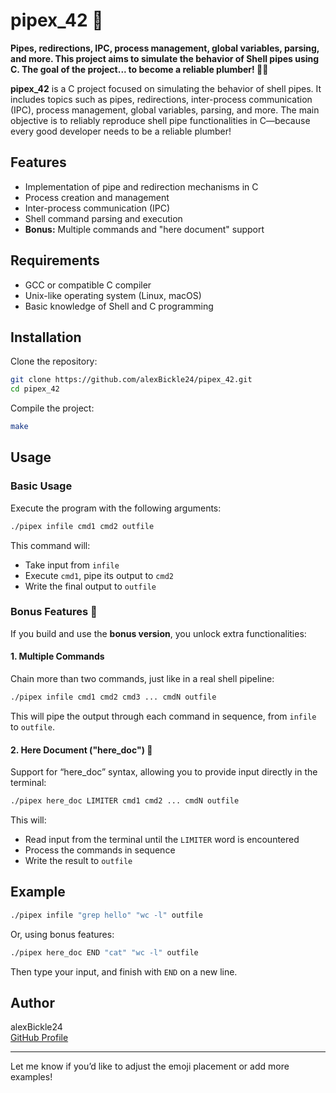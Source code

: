 
# pipex_42 🚰

**Pipes, redirections, IPC, process management, global variables, parsing, and more. This project aims to simulate the behavior of Shell pipes using C. The goal of the project... to become a reliable plumber! 🧑‍🔧**

**pipex_42** is a C project focused on simulating the behavior of shell pipes. It includes topics such as pipes, redirections, inter-process communication (IPC), process management, global variables, parsing, and more. The main objective is to reliably reproduce shell pipe functionalities in C—because every good developer needs to be a reliable plumber!

## Features

- Implementation of pipe and redirection mechanisms in C
- Process creation and management
- Inter-process communication (IPC)
- Shell command parsing and execution
- **Bonus:** Multiple commands and "here document" support

## Requirements

- GCC or compatible C compiler
- Unix-like operating system (Linux, macOS)
- Basic knowledge of Shell and C programming

## Installation

Clone the repository:
```sh
git clone https://github.com/alexBickle24/pipex_42.git
cd pipex_42
```

Compile the project:
```sh
make
```

## Usage

### Basic Usage

Execute the program with the following arguments:
```sh
./pipex infile cmd1 cmd2 outfile
```
This command will:
- Take input from `infile`  
- Execute `cmd1`, pipe its output to `cmd2`  
- Write the final output to `outfile`

### Bonus Features 🎉

If you build and use the **bonus version**, you unlock extra functionalities:

#### 1. Multiple Commands

Chain more than two commands, just like in a real shell pipeline:
```sh
./pipex infile cmd1 cmd2 cmd3 ... cmdN outfile
```
This will pipe the output through each command in sequence, from `infile` to `outfile`.

#### 2. Here Document ("here_doc") 📑

Support for “here_doc” syntax, allowing you to provide input directly in the terminal:
```sh
./pipex here_doc LIMITER cmd1 cmd2 ... cmdN outfile
```
This will:
- Read input from the terminal until the `LIMITER` word is encountered
- Process the commands in sequence
- Write the result to `outfile`

## Example

```sh
./pipex infile "grep hello" "wc -l" outfile
```
Or, using bonus features:
```sh
./pipex here_doc END "cat" "wc -l" outfile
```
Then type your input, and finish with `END` on a new line.

## Author

alexBickle24  
[GitHub Profile](https://github.com/alexBickle24)

---

Let me know if you’d like to adjust the emoji placement or add more examples!